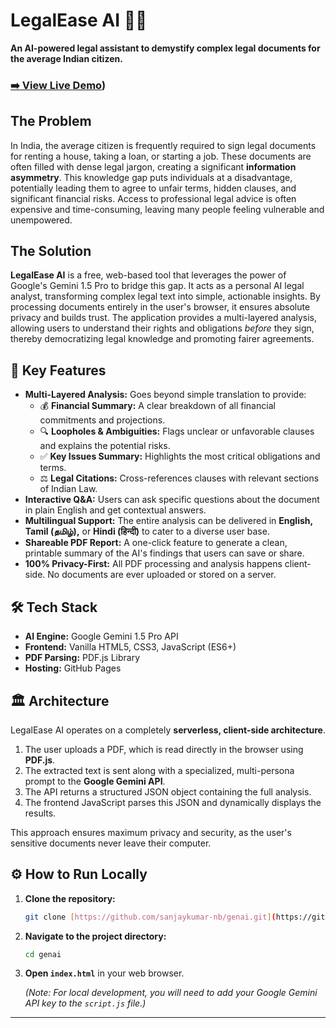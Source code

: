 # LegalEase AI 📜✨

**An AI-powered legal assistant to demystify complex legal documents for the average Indian citizen.**


### [➡️ View Live Demo]([https://sanjaykumar-nb.github.io/Legalease-AI/]))

## The Problem

In India, the average citizen is frequently required to sign legal documents for renting a house, taking a loan, or starting a job. These documents are often filled with dense legal jargon, creating a significant **information asymmetry**. This knowledge gap puts individuals at a disadvantage, potentially leading them to agree to unfair terms, hidden clauses, and significant financial risks. Access to professional legal advice is often expensive and time-consuming, leaving many people feeling vulnerable and unempowered.

## The Solution

**LegalEase AI** is a free, web-based tool that leverages the power of Google's Gemini 1.5 Pro to bridge this gap. It acts as a personal AI legal analyst, transforming complex legal text into simple, actionable insights. By processing documents entirely in the user's browser, it ensures absolute privacy and builds trust. The application provides a multi-layered analysis, allowing users to understand their rights and obligations *before* they sign, thereby democratizing legal knowledge and promoting fairer agreements.

## 🚀 Key Features

* **Multi-Layered Analysis:** Goes beyond simple translation to provide:
    * 💰 **Financial Summary:** A clear breakdown of all financial commitments and projections.
    * 🔍 **Loopholes & Ambiguities:** Flags unclear or unfavorable clauses and explains the potential risks.
    * ✅ **Key Issues Summary:** Highlights the most critical obligations and terms.
    * ⚖️ **Legal Citations:** Cross-references clauses with relevant sections of Indian Law.
* **Interactive Q&A:** Users can ask specific questions about the document in plain English and get contextual answers.
* **Multilingual Support:** The entire analysis can be delivered in **English, Tamil (தமிழ்),** or **Hindi (हिन्दी)** to cater to a diverse user base.
* **Shareable PDF Report:** A one-click feature to generate a clean, printable summary of the AI's findings that users can save or share.
* **100% Privacy-First:** All PDF processing and analysis happens client-side. No documents are ever uploaded or stored on a server.

## 🛠️ Tech Stack

* **AI Engine:** Google Gemini 1.5 Pro API
* **Frontend:** Vanilla HTML5, CSS3, JavaScript (ES6+)
* **PDF Parsing:** PDF.js Library
* **Hosting:** GitHub Pages

## 🏛️ Architecture

LegalEase AI operates on a completely **serverless, client-side architecture**.

1.  The user uploads a PDF, which is read directly in the browser using **PDF.js**.
2.  The extracted text is sent along with a specialized, multi-persona prompt to the **Google Gemini API**.
3.  The API returns a structured JSON object containing the full analysis.
4.  The frontend JavaScript parses this JSON and dynamically displays the results.

This approach ensures maximum privacy and security, as the user's sensitive documents never leave their computer.

## ⚙️ How to Run Locally

1.  **Clone the repository:**
    ```bash
    git clone [https://github.com/sanjaykumar-nb/genai.git](https://github.com/sanjaykumar-nb/genai.git)
    ```
2.  **Navigate to the project directory:**
    ```bash
    cd genai
    ```
3.  **Open `index.html`** in your web browser.

    *(Note: For local development, you will need to add your Google Gemini API key to the `script.js` file.)*

---
